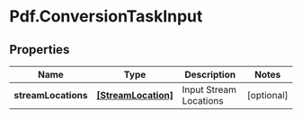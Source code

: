 # Pdf.ConversionTaskInput

## Properties
Name | Type | Description | Notes
------------ | ------------- | ------------- | -------------
**streamLocations** | [**[StreamLocation]**](StreamLocation.md) | Input Stream Locations | [optional] 


